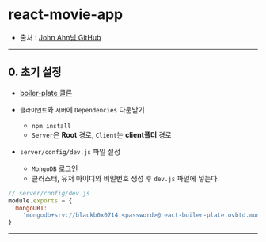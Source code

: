 # react-movie-app

- 출처 : [John Ahn님 GitHub](https://github.com/jaewonhimnae)

---

## 0. 초기 설정

- [boiler-plate 클론](https://github.com/jaewonhimnae/boilerplate-mern-stack)

- `클라이언트`와 `서버`에 `Dependencies` 다운받기

  - `npm install`
  - `Server`은 **Root** 경로, `Client`는 **client폴더** 경로

- `server/config/dev.js` 파일 설정
  - `MongoDB` 로그인
  - 클러스터, 유저 아이디와 비밀번호 생성 후 `dev.js` 파일에 넣는다.

```js
// server/config/dev.js
module.exports = {
  mongoURI:
    'mongodb+srv://blackb0x0714:<password>@react-boiler-plate.ovbtd.mongodb.net/<dbname>?retryWrites=true&w=majority',
}
```

---
